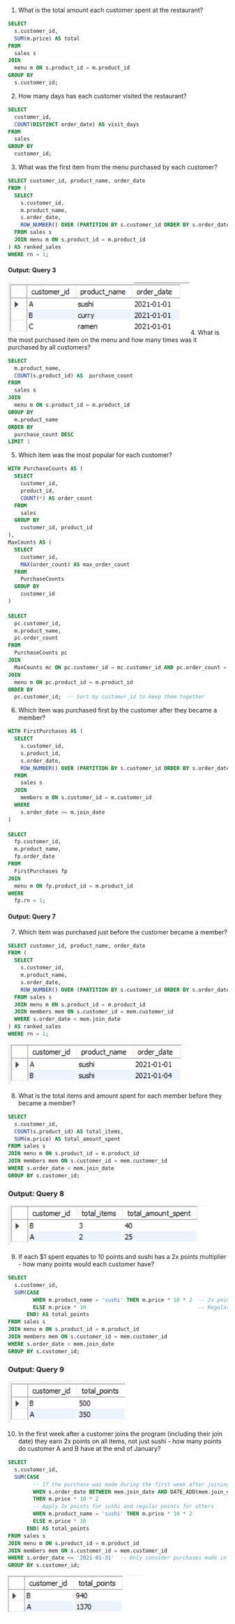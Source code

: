 1. What is the total amount each customer spent at the restaurant?
``` sql
SELECT 
  s.customer_id,
  SUM(m.price) AS total
FROM
  sales s
JOIN
  menu m ON s.product_id = m.product_id
GROUP BY
  s.customer_id;
```

2. How many days has each customer visited the restaurant?

```sql
SELECT
  customer_id,
  COUNT(DISTINCT order_date) AS visit_days
FROM
  sales
GROUP BY
  customer_id;
```
   
3. What was the first item from the menu purchased by each customer?
``` sql
SELECT customer_id, product_name, order_date
FROM (
  SELECT 
    s.customer_id,
    m.product_name,
    s.order_date,
    ROW_NUMBER() OVER (PARTITION BY s.customer_id ORDER BY s.order_date) AS rn
  FROM sales s
  JOIN menu m ON s.product_id = m.product_id
) AS ranked_sales
WHERE rn = 1;
```
#### Output: Query 3
![query3](OutputImages/q3.png)
4. What is the most purchased item on the menu and how many times was it purchased by all customers?

``` sql
SELECT 
  m.product_name,
  COUNT(s.product_id) AS  purchase_count 
FROM  
  sales s
JOIN 
  menu m ON s.product_id = m.product_id
GROUP BY
  m.product_name
ORDER BY
  purchase_count DESC
LIMIT 1  
```

5. Which item was the most popular for each customer?
``` sql
WITH PurchaseCounts AS (
  SELECT
    customer_id,
    product_id,
    COUNT(*) AS order_count
  FROM
    sales
  GROUP BY
    customer_id, product_id
),
MaxCounts AS (
  SELECT
    customer_id,
    MAX(order_count) AS max_order_count
  FROM
    PurchaseCounts
  GROUP BY
    customer_id
)

SELECT
  pc.customer_id,
  m.product_name,
  pc.order_count
FROM
  PurchaseCounts pc
JOIN
  MaxCounts mc ON pc.customer_id = mc.customer_id AND pc.order_count = mc.max_order_count
JOIN
  menu m ON pc.product_id = m.product_id
ORDER BY
  pc.customer_id;  -- Sort by customer_id to keep them together

```

6. Which item was purchased first by the customer after they became a member?
``` sql
WITH FirstPurchases AS (
  SELECT
    s.customer_id,
    s.product_id,
    s.order_date,
    ROW_NUMBER() OVER (PARTITION BY s.customer_id ORDER BY s.order_date) AS rn
  FROM
    sales s
  JOIN
    members m ON s.customer_id = m.customer_id
  WHERE
    s.order_date >= m.join_date
)

SELECT
  fp.customer_id,
  m.product_name,
  fp.order_date
FROM
  FirstPurchases fp
JOIN
  menu m ON fp.product_id = m.product_id
WHERE
  fp.rn = 1;
```

#### Output: Query 7
7. Which item was purchased just before the customer became a member?
```` sql
SELECT customer_id, product_name, order_date
FROM (
  SELECT 
    s.customer_id,
    m.product_name,
    s.order_date,
    ROW_NUMBER() OVER (PARTITION BY s.customer_id ORDER BY s.order_date DESC) AS rn
  FROM sales s
  JOIN menu m ON s.product_id = m.product_id
  JOIN members mem ON s.customer_id = mem.customer_id
  WHERE s.order_date < mem.join_date
) AS ranked_sales
WHERE rn = 1;
````
![query7](OutputImages/q7.png)


8. What is the total items and amount spent for each member before they became a member?
```sql
SELECT 
  s.customer_id,
  COUNT(s.product_id) AS total_items, 
  SUM(m.price) AS total_amount_spent
FROM sales s
JOIN menu m ON s.product_id = m.product_id
JOIN members mem ON s.customer_id = mem.customer_id
WHERE s.order_date < mem.join_date
GROUP BY s.customer_id;
```
### Output: Query 8
![query](OutputImages/q8.png)

9. If each $1 spent equates to 10 points and sushi has a 2x points multiplier - how many points would each customer have?
```sql
SELECT 
  s.customer_id,
  SUM(CASE
        WHEN m.product_name = 'sushi' THEN m.price * 10 * 2  -- 2x points for sushi
        ELSE m.price * 10                                    -- Regular points for other items
      END) AS total_points
FROM sales s
JOIN menu m ON s.product_id = m.product_id
JOIN members mem ON s.customer_id = mem.customer_id
WHERE s.order_date < mem.join_date
GROUP BY s.customer_id;
```
### Output: Query 9
![query9](OutputImages/q9.png)

10. In the first week after a customer joins the program (including their join date) they earn 2x points on all items, not just sushi - how many points do customer A and B have at the end of January?
```sql
SELECT 
  s.customer_id,
  SUM(CASE 
        -- If the purchase was made during the first week after joining, apply 2x points for all items
        WHEN s.order_date BETWEEN mem.join_date AND DATE_ADD(mem.join_date, INTERVAL 7 DAY)
        THEN m.price * 10 * 2
        -- Apply 2x points for sushi and regular points for others
        WHEN m.product_name = 'sushi' THEN m.price * 10 * 2
        ELSE m.price * 10
      END) AS total_points
FROM sales s
JOIN menu m ON s.product_id = m.product_id
JOIN members mem ON s.customer_id = mem.customer_id
WHERE s.order_date <= '2021-01-31'  -- Only consider purchases made in January
GROUP BY s.customer_id;
```
![Query10](OutputImages/q10.png)